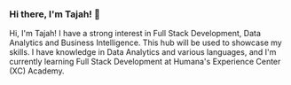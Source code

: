 ### Hi there, I'm Tajah! 👋

Hi, I'm Tajah! I have a strong interest in Full Stack Development, Data Analytics and Business Intelligence. This hub will be used to showcase my skills. 
I have knowledge in Data Analytics and various languages, and I'm currently learning Full Stack Development at Humana's Experience Center (XC) Academy. 

<!--
**tbhine01/tbhine01** is a ✨ _special_ ✨ repository because its `README.md` (this file) appears on your GitHub profile.

Here are some ideas to get you started:

- 🔭 I’m currently working on ...
- 🌱 I’m currently learning ...
- 👯 I’m looking to collaborate on ...
- 🤔 I’m looking for help with ...
- 💬 Ask me about ...
- 📫 How to reach me: ...
- 😄 Pronouns: ...
- ⚡ Fun fact: ...
-->
